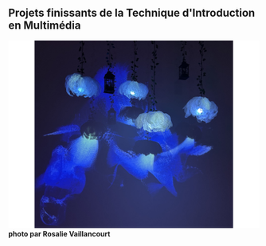 ## Projets finissants de la Technique d'Introduction en Multimédia ##

![photo](media/presentation_projet.jpg)
**photo par Rosalie Vaillancourt**
